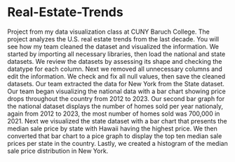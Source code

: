 # Real-Estate-Trends
Project from my data visualization class at CUNY Baruch College. The project analyzes the U.S. real estate trends from the last decade. You will see how my team cleaned the dataset and visualized the information.
We started by importing all necessary libraries, then load the national and state datasets. We review the datasets by assessing its shape and checking the datatype for each column. Next we removed all unnecessary columns and edit the information. We check and fix all null values, then save the cleaned datasets. Our team extracted the data for New  York from the State dataset.
Our team began visualizing the national data with a bar chart showing price drops throughout the country from 2012 to 2023. Our second bar graph for the national dataset displays the number of homes sold per year nationaly, again from 2012 to 2023, the most number of homes sold was 700,000 in 2021.
Next we visualized the state dataset with a bar chart that presents the median sale price by state with Hawaii having the highest price. We then converted that bar chart to a pice graph to display the top ten median sale prices per state in the country. Lastly, we created a histogram of the median sale price distribution in New York.
